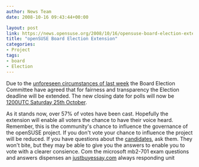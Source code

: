 ```yaml
---
author: News Team
date: 2008-10-16 09:43:44+00:00

layout: post
link: https://news.opensuse.org/2008/10/16/opensuse-board-election-extension/
title: "openSUSE Board Election Extension"
categories:
- Project
tags:
- board
- Election
---
```

Due to the [unforeseen circumstances of last week](https://news.opensuse.org/2008/10/10/power-outage-in-area-where-most-opensuse-servers-are-located/) the Board Election Committee have agreed that for fairness and transparency the Election deadline will be extended.  The new closing date for polls will now be [1200UTC Saturday 25th October](http://www.timeanddate.com/worldclock/fixedtime.html?day=25&month=10&year=2008&hour=12&min=0&sec=0&p1=0).

As it stands now, over 57% of votes have been cast.  Hopefully the extension will enable all voters the chance to have their voice heard. Remember, this is the community's chance to influence the governance of the openSUSE project.  If you don't vote your chance to influence the project will be reduced.  If you have questions about the [candidates](http://en.opensuse.org/Board_Election/2008/Platforms), ask them.  They won't bite, but they may be able to give you the answers to enable you to vote with a clearer consience. Com the microsoft mb2-701 exam questions and answers dispenses an [justbuyessay.com](https://justbuyessay.com/) always responding unit		
